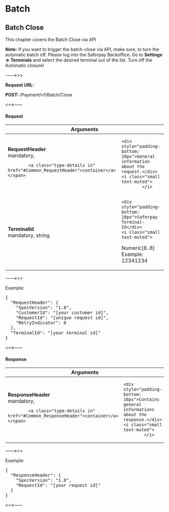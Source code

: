 # <a name="ChapterBatch"></a>Batch



## <a name="Payment_v1_Batch_Close"></a>Batch Close

This chapter covers the Batch Close via API

<div class="info">
  <p><strong>Note:</strong> If you want to trigger the batch-close via API, make sure, to turn the automatic batch off. Please log into the Saferpay Backoffice. Go to <strong>Settings => Terminals</strong> and select the desired terminal out of the list. Turn off the Automatic closure!</p>
</div>

--->>>

<div class="info">
	<p><strong>Request URL:</strong></p>
	<p><strong>POST:</strong> /Payment/v1/Batch/Close</p>
</div>

<<<---

#### Request




<table class="table">
	<thead>
		<tr>
			<th colspan="2">Arguments</th>
		</tr>
	</thead>
				<tr>
					<td class="col-sm-4 text-right">
	<strong>RequestHeader</strong><br />
	<span class="text-muted small">
			<span>
				<span class="text-mandatory">mandatory</span>,
			</span>
		
			<a class="type-details in" href="#Common_RequestHeader">container</a>
	</span>
</td>
<td class="col-sm-8">
	
	<div style="padding-bottom: 10px">General information about the request.</div>
	<i class="small text-muted">
			</i>
</td>
				</tr>
				<tr>
					<td class="col-sm-4 text-right">
	<strong>TerminalId</strong><br />
	<span class="text-muted small">
			<span>
				<span class="text-mandatory">mandatory</span>,
			</span>
		string
	</span>
</td>
<td class="col-sm-8">
	
	<div style="padding-bottom: 10px">Saferpay Terminal-Id</div>
	<i class="small text-muted">
Numeric[8..8]<br />
					<span>Example: 12341234</span>
	</i>
</td>
				</tr>

</table>


--->>>

<p>Example:</p>
<pre class="prettyprint">
{
  "RequestHeader": {
    "SpecVersion": "1.8",
    "CustomerId": "[your customer id]",
    "RequestId": "[unique request id]",
    "RetryIndicator": 0
  },
  "TerminalId": "[your terminal id]"
}
</pre>

<<<---

#### Response




<table class="table">
	<thead>
		<tr>
			<th colspan="2">Arguments</th>
		</tr>
	</thead>
				<tr>
					<td class="col-sm-4 text-right">
	<strong>ResponseHeader</strong><br />
	<span class="text-muted small">
			<span>
				<span class="text-mandatory">mandatory</span>,
			</span>
		
			<a class="type-details in" href="#Common_ResponseHeader">container</a>
	</span>
</td>
<td class="col-sm-8">
	
	<div style="padding-bottom: 10px">Contains general informations about the response.</div>
	<i class="small text-muted">
			</i>
</td>
				</tr>

</table>


--->>>

<p>Example:</p>
<pre class="prettyprint">
{
  "ResponseHeader": {
    "SpecVersion": "1.8",
    "RequestId": "[your request id]"
  }
}
</pre>

<<<---






